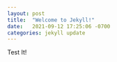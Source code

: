 ```yaml
---
layout: post
title:  "Welcome to Jekyll!"
date:   2021-09-12 17:25:06 -0700
categories: jekyll update
---
```

Test It!
